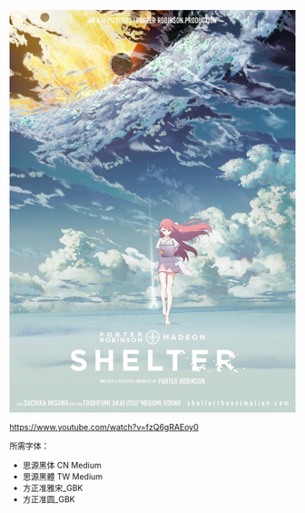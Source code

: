 ![](key_visual.jpg)

https://www.youtube.com/watch?v=fzQ6gRAEoy0

所需字体：

- 思源黑体 CN Medium
- 思源黑體 TW Medium
- 方正准雅宋_GBK
- 方正准圆_GBK